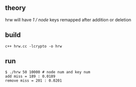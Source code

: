 ## theory
hrw will have *1 / node* keys remapped after addition or deletion

## build
```
c++ hrw.cc -lcrypto -o hrw
```
## run
```
$ ./hrw 50 10000 # node num and key num
add miss = 189 : 0.0189
remove miss = 201 : 0.0201
```
